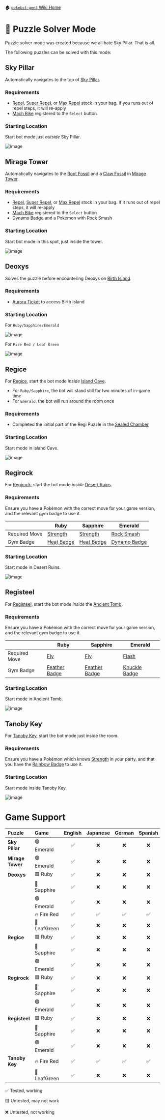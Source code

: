 🏠 [`pokebot-gen3` Wiki Home](../Readme.md)

# 🧩 Puzzle Solver Mode

Puzzle solver mode was created because we all hate Sky Pillar. That is all.

The following puzzles can be solved with this mode:

## Sky Pillar

Automatically navigates to the top of [Sky Pillar](https://bulbapedia.bulbagarden.net/wiki/Sky_Pillar).

### Requirements

- [Repel](https://bulbapedia.bulbagarden.net/wiki/Repel), [Super Repel](https://bulbapedia.bulbagarden.net/wiki/Super_Repel), or [Max Repel](https://bulbapedia.bulbagarden.net/wiki/Max_Repel) stock in your bag. If you runs out of repel steps, it will re-apply
- [Mach Bike](https://bulbapedia.bulbagarden.net/wiki/Mach_Bike) registered to the `Select` button

### Starting Location

Start bot mode just _outside_ Sky Pillar.

![image](../images/puzzle_sky_pillar.png)

## Mirage Tower

Automatically navigates to the [Root Fossil](https://bulbapedia.bulbagarden.net/wiki/Root_Fossil) and a [Claw Fossil](https://bulbapedia.bulbagarden.net/wiki/Claw_Fossil) in [Mirage Tower](https://bulbapedia.bulbagarden.net/wiki/Mirage_Tower).

### Requirements

- [Repel](https://bulbapedia.bulbagarden.net/wiki/Repel), [Super Repel](https://bulbapedia.bulbagarden.net/wiki/Super_Repel), or [Max Repel](https://bulbapedia.bulbagarden.net/wiki/Max_Repel) stock in your bag. If it runs out of repel steps, it will re-apply
- [Mach Bike](https://bulbapedia.bulbagarden.net/wiki/Mach_Bike) registered to the `Select` button
- [Dynamo Badge](https://bulbapedia.bulbagarden.net/wiki/Badge#Dynamo_Badge) and a Pokémon with [Rock Smash](<https://bulbapedia.bulbagarden.net/wiki/Rock_Smash_(move)>)

### Starting Location

Start bot mode in this spot, just inside the tower.

![image](../images/puzzle_mirage_tower.png)

## Deoxys

Solves the puzzle before encountering Deoxys on [Birth Island](https://bulbapedia.bulbagarden.net/wiki/Birth_Island).

### Requirements

- [Aurora Ticket](https://bulbapedia.bulbagarden.net/wiki/AuroraTicket) to access Birth Island

### Starting Location

For `Ruby/Sapphire/Emerald`

![image](../images/puzzle_deoxys.png)

For `Fire Red / Leaf Green`

![image](../images/puzzle_deoxys_frlg.png)

## Regice

For [Regice](<https://bulbapedia.bulbagarden.net/wiki/Regice_(Pok%C3%A9mon)>), start the bot mode _inside_ [Island Cave](https://bulbapedia.bulbagarden.net/wiki/Island_Cave).

- For `Ruby/Sapphire`, the bot will stand still for two minutes of in-game time
- For `Emerald`, the bot will run around the room once

### Requirements

- Completed the initial part of the Regi Puzzle in the [Sealed Chamber](https://bulbapedia.bulbagarden.net/wiki/Sealed_Chamber)

### Starting Location

Start mode in Island Cave.

![image](../images/puzzle_regi.png)

## Regirock

For [Regirock](<https://bulbapedia.bulbagarden.net/wiki/Regirock_(Pok%C3%A9mon)>), start the bot mode _inside_ [Desert Ruins](https://bulbapedia.bulbagarden.net/wiki/Desert_Ruins).

### Requirements

Ensure you have a Pokémon with the correct move for your game version, and the relevant gym badge to use it.

|               | Ruby                                                                   | Sapphire                                                               | Emerald                                                                    |
| ------------- | ---------------------------------------------------------------------- | ---------------------------------------------------------------------- | -------------------------------------------------------------------------- |
| Required Move | [Strength](<https://bulbapedia.bulbagarden.net/wiki/Strength_(move)>)  | [Strength](<https://bulbapedia.bulbagarden.net/wiki/Strength_(move)>)  | [Rock Smash](<https://bulbapedia.bulbagarden.net/wiki/Rock_Smash_(move)>)  |
| Gym Badge     | [Heat Badge](https://bulbapedia.bulbagarden.net/wiki/Badge#Heat_Badge) | [Heat Badge](https://bulbapedia.bulbagarden.net/wiki/Badge#Heat_Badge) | [Dynamo Badge](https://bulbapedia.bulbagarden.net/wiki/Badge#Dynamo_Badge) |

### Starting Location

Start mode in Desert Ruins.

![image](../images/puzzle_regi.png)

## Registeel

For [Registeel](<https://bulbapedia.bulbagarden.net/wiki/Registeel_(Pok%C3%A9mon)>), start the bot mode _inside_ the [Ancient Tomb](https://bulbapedia.bulbagarden.net/wiki/Ancient_Tomb).

### Requirements

Ensure you have a Pokémon with the correct move for your game version, and the relevant gym badge to use it.

|               | Ruby                                                                         | Sapphire                                                                     | Emerald                                                                      |
| ------------- | ---------------------------------------------------------------------------- | ---------------------------------------------------------------------------- | ---------------------------------------------------------------------------- |
| Required Move | [Fly](<https://bulbapedia.bulbagarden.net/wiki/Fly_(move)>)                  | [Fly](<https://bulbapedia.bulbagarden.net/wiki/Fly_(move)>)                  | [Flash](<https://bulbapedia.bulbagarden.net/wiki/Flash_(move)>)              |
| Gym Badge     | [Feather Badge](https://bulbapedia.bulbagarden.net/wiki/Badge#Feather_Badge) | [Feather Badge](https://bulbapedia.bulbagarden.net/wiki/Badge#Feather_Badge) | [Knuckle Badge](https://bulbapedia.bulbagarden.net/wiki/Badge#Knuckle_Badge) |

### Starting Location

Start mode in Ancient Tomb.

![image](../images/puzzle_regi.png)

## Tanoby Key

For [Tanoby Key](https://bulbapedia.bulbagarden.net/wiki/Tanoby_Key), start the bot mode just inside the room.

### Requirements

Ensure you have a Pokémon which knows [Strength](<https://bulbapedia.bulbagarden.net/wiki/Strength_(move)>) in your party, and that you have the [Rainbow Badge](https://bulbapedia.bulbagarden.net/wiki/Badge#Rainbow_Badge) to use it.

### Starting Location

Start mode inside Tanoby Key.

![image](../images/puzzle_tanoby.png)

# Game Support

| Puzzle         | Game         | English | Japanese | German | Spanish | French | Italian |
|:---------------|:-------------|:-------:|:--------:|:------:|:-------:|:------:|:-------:|
| **Sky Pillar** | 🟢 Emerald   |   ✅    |    ❌    |   ❌   |   ❌   |   ❌   |   ❌    |
| **Mirage Tower**| 🟢 Emerald   |   ✅    |    ❌    |   ❌   |   ❌    |   ❌   |   ❌    |
| **Deoxys**     | 🟥 Ruby      |   ✅    |    ❌    |   ❌   |   ❌    |   ❌   |   ❌    |
|                | 🔷 Sapphire  |   ✅    |    ❌    |   ❌   |   ❌    |   ❌   |   ❌    |
|                | 🟢 Emerald   |   ✅    |    ❌    |   ❌   |   ❌    |   ❌   |   ❌    |
|                | 🔥 Fire Red  |   ✅    |    ✅    |   ✅   |   ✅   |   ✅   |   ✅    |
|                | 🌿 LeafGreen |   ✅    |    ❌    |   ❌   |   ❌    |   ❌   |   ❌    |
| **Regice**     | 🟥 Ruby      |   ✅    |    ❌    |   ❌   |   ❌    |   ❌   |   ❌    |
|                | 🔷 Sapphire  |   ✅    |    ❌    |   ❌   |   ❌    |   ❌   |   ❌    |
|                | 🟢 Emerald   |   ✅    |    ❌    |   ❌   |   ❌    |   ❌   |   ❌    |
| **Regirock**   | 🟥 Ruby      |   ✅    |    ❌    |   ❌   |   ❌    |   ❌   |   ❌    |
|                | 🔷 Sapphire  |   ✅    |    ❌    |   ❌   |   ❌    |   ❌   |   ❌    |
|                | 🟢 Emerald   |   ✅    |    ❌    |   ❌   |   ❌    |   ❌   |   ❌    |
| **Registeel**  | 🟥 Ruby      |   ✅    |    ❌    |   ❌   |   ❌    |   ❌   |   ❌    |
|                | 🔷 Sapphire  |   ✅    |    ❌    |   ❌   |   ❌    |   ❌   |   ❌    |
|                | 🟢 Emerald   |   ✅    |    ❌    |   ❌   |   ❌    |   ❌   |   ❌    |
| **Tanoby Key** | 🔥 Fire Red  |   ✅    |    ✅    |   ✅   |   ✅    |   ✅   |   ✅    |
|                | 🌿 LeafGreen |   ✅    |    ❌    |   ❌   |   ❌    |   ❌   |   ❌    |

✅ Tested, working

🟨 Untested, may not work

❌ Untested, not working
